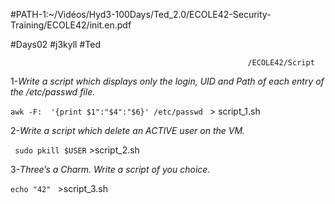 #PATH-1:~/Vidéos/Hyd3-100Days/Ted_2.0/ECOLE42-Security-Training/ECOLE42/init.en.pdf

 #Days02
 #j3kyll
 #Ted

                                                         /ECOLE42/Script

1-*Write a script which displays only the login, UID and Path of each entry of the /etc/passwd file.*

`awk -F:  '{print $1":"$4":"$6}' /etc/passwd ` > script_1.sh

2-*Write a script which delete an ACTIVE user on the VM.*

` sudo pkill $USER` >script_2.sh

3-*Three’s a Charm. Write a script of you choice.*

`echo "42" ` >script_3.sh 


